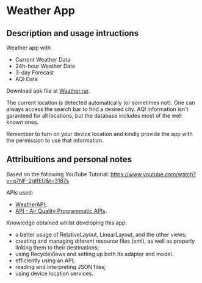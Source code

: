 # Weather App
## Description and usage intructions
Weather app with 
- Current Weather Data
- 24h-hour Weather Data
- 3-day Forecast
- AQI Data

Download apk file at [Weather.rar](./Weather.rar).

The current location is detected automatically (or sometimes not). One can always access the search bar to find a desired city.
AQI information isn't garanteed for all locations, but the database includes most of the well known ones.

Remember to turn on your device location and kindly provide the app with the permission to use that information.

## Attribuitions and personal notes
Based on the following YouTube Tutorial: https://www.youtube.com/watch?v=q7NF-2gtfEU&t=3187s

APIs used:
- [WeatherAPI](https://www.weatherapi.com/);
- [API - Air Quality Programmatic APIs](https://aqicn.org/api/).



Knowledge obtained whilst developing this app:
- a better usage of RelativeLayout, LinearLayout, and the other views;
- creating and managing diferent resource files (xml), as well as properly linking them to their destinations;
- using RecycleViews and setting up both its adapter and model.
- efficiently using an API;
- reading and interpreting JSON files;
- using device location services.
